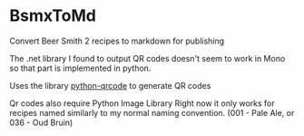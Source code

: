 BsmxToMd
========

Convert Beer Smith 2 recipes to markdown for publishing

The .net library I found to output QR codes doesn't seem to work in Mono so that part is implemented in python.

Uses the library [python-qrcode](https://github.com/lincolnloop/python-qrcode) to generate QR codes

Qr codes also require Python Image Library
Right now it only works for recipes named similarly to my normal naming convention. (001 - Pale Ale, or 036 - Oud Bruin)
